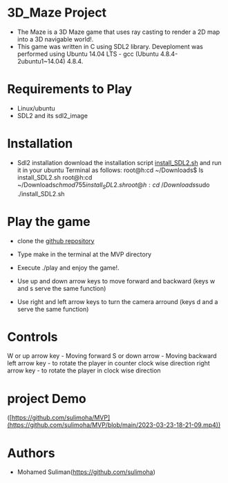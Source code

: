 # 3D_Maze Project
- The Maze is a 3D Maze game that uses ray casting to render a 2D map into a 3D navigable world!.
- This game was written in C using SDL2 library. Deveploment was performed using Ubuntu 14.04 LTS - gcc (Ubuntu 4.8.4-2ubuntu1~14.04) 4.8.4.

# Requirements to Play
  - Linux/ubuntu
  - SDL2 and its sdl2_image

# Installation
 - Sdl2 installation
download the installation script [install_SDL2.sh](https://s3.amazonaws.com/intranet-projects-files/holbertonschool-low_level_programming/graphics_programming/install_SDL2.sh) and run it in your ubuntu Terminal as follows:
root@h:cd ~/Downloads$ ls
install_SDL2.sh
root@h:cd ~/Downloads$chmod 755 install_SDL2.sh
root@h:cd ~/Downloads$sudo ./install_SDL2.sh

# Play the game
 - clone the [github repository](https://github.com/sulimoha/MVP.git)
 - Type make in the terminal at the MVP directory
  
 - Execute ./play and enjoy the game!.
 - Use up and down arrow keys to move forward and backward (keys w and s serve the same function)
 - Use right and left arrow keys to turn the camera arround (keys d and a serve the same function)
# Controls
 W or up arrow key - Moving forward
 S or down arrow - Moving backward
 left arrow key - to rotate the player in counter clock wise direction
 right arrow key - to rotate the player in clock wise direction


# project Demo
 ([https://github.com/sulimoha/MVP](https://github.com/sulimoha/MVP/blob/main/2023-03-23-18-21-09.mp4))
# Authors
- Mohamed Suliman(https://github.com/sulimoha)

